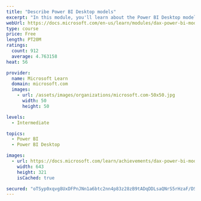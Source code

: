 ```yaml
---
title: "Describe Power BI Desktop models"
excerpt: "In this module, you'll learn about the Power BI Desktop model structure, star schema design basics, analytics queries, and report visual configuration. This module provides a strong foundation on which you can learn to optimize model designs and add model calculations."
webUrl: https://docs.microsoft.com/en-us/learn/modules/dax-power-bi-models/
type: course
price: Free
length: PT20M
ratings:
  count: 912
  average: 4.763158
heat: 56

provider:
  name: Microsoft Learn
  domain: microsoft.com
  images:
    - url: /assets/images/organizations/microsoft.com-50x50.jpg
      width: 50
      height: 50

levels:
  - Intermediate

topics:
  - Power BI
  - Power BI Desktop

images:
  - url: https://docs.microsoft.com/learn/achievements/dax-power-bi-models-social.png
    width: 643
    height: 321
    isCached: true

secured: "oTSyp0xqvg8UxDFPnJNn1a6btc2nn4p83z28zB9tADqDDLsaQNrS5rHzaF/DSFLO/pHlOQa+GQ2FzNyevJbNabWZgfNsXj/KZP33Nvab8J3MnBAPdhajZgLd18bMahZxjSWgNNVv5ZOgiDlRSPTRn1AeJL+KpKmh26xjEUcbeJRmrV6Ec68DzYDncksRJSOPRvsJZR9Zf9t21rV29F+ecsNF75sKPX2rLHutJm0yw2b/wl9o0WPFhO/BE2N0DD0IREYlhBYT2YTRyfAOvREpFoYYtNKUG/EFgYn9TkYnmLeWV8MDMJkmFA8hwm2Hey+zNJpsSyjGCAv1x7khSFiXQLnQ8YCxaTmE/vE7UK3hfbgBTXU93mzGmx+4N2BhMBCFhkW+64A7QBvPwhEGlN/nABGKNjgKmQ04wxUMrHH1UWg=;BWe8T70MBfJCk0qZIL1bNg=="
---
```


